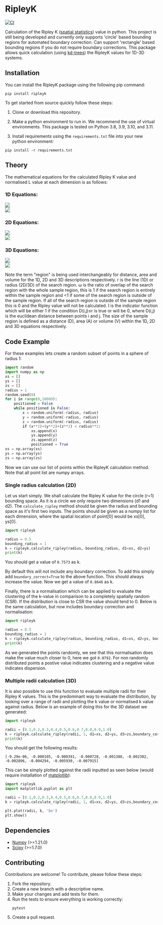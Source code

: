 # RipleyK

[![CI](https://github.com/SamPIngram/RipleyK/actions/workflows/ci.yml/badge.svg)](https://github.com/SamPIngram/RipleyK/actions/workflows/ci.yml)

Calculation of the Ripley K ([spatial statistics](https://en.wikipedia.org/wiki/Spatial_descriptive_statistics)) value in python. This project is still being developed and currently only supports 'circle' based bounding regions for automated boundary correction. Can support 'rectangle' based bounding regions if you do not require boundary corrections. This package allows quick calculation (using [kd-trees](https://en.wikipedia.org/wiki/K-d_tree)) the RipleyK values for 1D-3D systems.

## Installation
You can install the RipleyK package using the following pip command:
```
pip install ripleyk
```

To get started from source quickly follow these steps:

1. Clone or download this repository.

2. Make a python environment to run in. We recommend the use of virtual environments. This package is tested on Python 3.8, 3.9, 3.10, and 3.11.

3. Install requirements using the `requirements.txt` file into your new python environment:
```
pip install -r requirements.txt
```

## Theory
The mathematical equations for the calculated Ripley K value and normalised L value at each dimension is as follows:

### 1D Equations:

<img src="https://render.githubusercontent.com/render/math?math=K(r) = D \frac{\sum_{i=1}^{n} \sum_{i\ne j} I[D(i,j)\leq r]}{\omega n^{2}}">

<br/>
<img src="https://render.githubusercontent.com/render/math?math=L(r) = D \frac{\sum_{i=1}^{n} \sum_{i\ne j} I[D(i,j)\leq r]}{\omega n^{2}} - 2r">

### 2D Equations:

<img src="https://render.githubusercontent.com/render/math?math=K(r) = A \frac{\sum_{i=1}^{n} \sum_{i\ne j} I[D(i,j)\leq r]}{\omega n^{2}}">

<br/>
<img src="https://render.githubusercontent.com/render/math?math=L(r) = A \frac{\sum_{i=1}^{n} \sum_{i\ne j} I[D(i,j)\leq r]}{\omega n^{2}} - \pi r^{2}">

### 3D Equations:

<img src="https://render.githubusercontent.com/render/math?math=K(r) = V \frac{\sum_{i=1}^{n} \sum_{i\ne j} I[D(i,j)\leq r]}{\omega n^{2}}">
<br/>

<img src="https://render.githubusercontent.com/render/math?math=L(r) = V \frac{\sum_{i=1}^{n} \sum_{i\ne j} I[D(i,j)\leq r]}{\omega n^{2}} - \frac{4}{3} \pi r^{3}">

Note the term "region" is being used interchangeably for distance, area and volume for the 1D, 2D and 3D descriptions respectively. r is the line (1D) or radius (2D/3D) of the search region. ω is the ratio of overlap of the search region with the whole sample region, this is 1 if the search region is entirely within the sample region and <1 if some of the search region is outside of the sample region. If all of the search region is outside of the sample region this is 0 and the Ripley value will not be calculated. I is the indicator function which will be either 1 if the condition D(i,j)≤r is true or will be 0, where D(i,j) is the euclidean distance between points i and j. The size of the sample region is defined as a distance (D), area (A) or volume (V) within the 1D, 2D and 3D equations respectively.

## Code Example

For these examples lets create a random subset of points in a sphere of radius 1:
```python
import random
import numpy as np
xs = []
ys = []
zs = []
radius = 1
random.seed(0)
for i in range(0,10000):
    positioned = False
    while positioned is False:
        x = random.uniform(-radius, radius)
        y = random.uniform(-radius, radius)
        z = random.uniform(-radius, radius)
        if (x**2)+(y**2)+(z**2) < radius**2:
            xs.append(x)
            ys.append(y)
            zs.append(z)
            positioned = True
xs = np.array(xs)
ys = np.array(ys)
zs = np.array(zs)
```

Now we can use our list of points within the RipleyK calculation method. Note that all point list are numpy arrays.

### Single radius calculation (2D)
Let us start simply. We shall calculate the Ripley K value for the circle (r=1) bounding space. As it is a circle we only require two dimensions (d1 and d2). The ```calculate_ripley``` method should be given the radius and bounding space as it's first two inputs. The points should be given as a numpy list for each dimension, where the spatial location of point[0] would be xs[0], ys[0].

```python
import ripleyk

radius = 0.5
bounding_radius = 1
k = ripleyk.calculate_ripley(radius, bounding_radius, d1=xs, d2=ys)
print(k)
```

You should get a value of ```0.7573``` as k.

By default this will not include any boundary correction. To add this simply add ```boundary_correct=True``` to the above function. This should always increase the value. Now we get a value of ```0.8646``` as k.

Finally, there is a normalisation which can be applied to evaluate the clustering of the k-value in comparison to a completely spatially random (CSR). If the distribution is close to CSR the value should tend to 0. Below is the same calculation, but now includes boundary correction and normalisation:

```python
import ripleyk

radius = 0.5
bounding_radius = 1
k = ripleyk.calculate_ripley(radius, bounding_radius, d1=xs, d2=ys, boundary_correct=True, CSR_Normalise=True)
print(k)
```

As we generated the points randomly, we see that this normalisation does make the value much closer to 0, here we got ```0.0792```. For non randomly distributed points a postive value indicates clustering and a negative value indicates dispersion.

### Multiple radii calculation (3D)

It is also possible to use this function to evaluate multiple radii for their Ripley K values. This is the predominant way to evaluate the distribution, by looking over a range of radii and plotting the k value or normalised k value against radius. Below is an example of doing this for the 3D dataset we generated:

```python
import ripleyk

radii = [0.1,0.2,0.3,0.4,0.5,0.6,0.7,0.8,0.9,1.0]
k = ripleyk.calculate_ripley(radii, 1, d1=xs, d2=ys, d3=zs,boundary_correct=True, CSR_Normalise=True)
print(k)
```

You should get the following results:
```
[-9.29e-06, -0.000105, -0.000391, -0.000728, -0.001386, -0.002302, -0.002896, -0.004294, -0.005930, -0.007915]
```

This can be simply plotted against the radii inputted as seen below (would require installation of [matplotlib](https://pypi.org/project/matplotlib/)):

```python
import ripleyk
import matplotlib.pyplot as plt

radii = [0.1,0.2,0.3,0.4,0.5,0.6,0.7,0.8,0.9,1.0]
k = ripleyk.calculate_ripley(radii, 1, d1=xs, d2=ys, d3=zs,boundary_correct=True, CSR_Normalise=True)

plt.plot(radii, k, 'bo')
plt.show()
```


## Dependencies
- [Numpy](https://numpy.org/) (>=1.21.0)
- [Scipy](https://www.scipy.org/) (>=1.7.0)

## Contributing
Contributions are welcome! To contribute, please follow these steps:

1. Fork the repository.
2. Create a new branch with a descriptive name.
3. Make your changes and add tests for them.
4. Run the tests to ensure everything is working correctly:
   ```
   pytest
   ```
5. Create a pull request.
